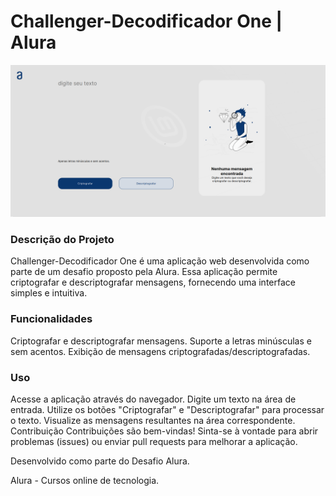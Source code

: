 # Challenger-Decodificador One | Alura

![imagem do projeto](/assets/img/2024-01-24_16-48.png)

### Descrição do Projeto
Challenger-Decodificador One é uma aplicação web desenvolvida como parte de um desafio proposto pela Alura. Essa aplicação permite criptografar e descriptografar mensagens, fornecendo uma interface simples e intuitiva.

### Funcionalidades
Criptografar e descriptografar mensagens.
Suporte a letras minúsculas e sem acentos.
Exibição de mensagens criptografadas/descriptografadas.

### Uso
Acesse a aplicação através do navegador.
Digite um texto na área de entrada.
Utilize os botões "Criptografar" e "Descriptografar" para processar o texto.
Visualize as mensagens resultantes na área correspondente.
Contribuição
Contribuições são bem-vindas! Sinta-se à vontade para abrir problemas (issues) ou enviar pull requests para melhorar a aplicação.

Desenvolvido como parte do Desafio Alura.

Alura - Cursos online de tecnologia.